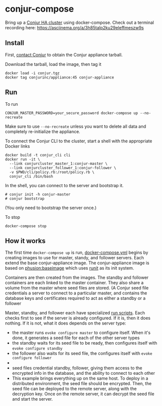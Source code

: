 # conjur-compose
Bring up a [Conjur HA cluster](https://developer.conjur.net/reference/architecture/ha.html) using docker-compose. Check out a terminal recording here: https://asciinema.org/a/3h85talp2ku29eleffmeszw9s

## Install
First, [contact Conjur](http://www.conjur.net/about/contact) to obtain the Conjur appliance tarball.

Download the tarball, load the image, then tag it
```
docker load -i conjur.tgz
docker tag conjurinc/appliance:45 conjur-appliance
```
## Run
To run
```
CONJUR_MASTER_PASSWORD=your_secure_password docker-compose up --no-recreate
```
Make sure to use `--no-recreate` unless you want to delete all data and completely re-initialize the appliance. 

To connect the Conjur CLI to the cluster, start a shell with the appropriate Docker links
```
docker build -t conjur_cli cli
docker run -it \
  --link conjurcluster_master_1:conjur-master \
  --link conjurcluster_follower_1:conjur-follower \
  -v $PWD/cli/policy.rb:/root/policy.rb \
  conjur_cli /bin/bash
```   
In the shell, you can connect to the server and bootstrap it.
```
# conjur init -h conjur-master
# conjur bootstrap
```
(You only need to bootstrap the server once.)

To stop
```
docker-compose stop
```

## How it works
The first time `docker-compose up` is run, [docker-compose.yml](https://github.com/conjurdemos/conjur-compose/blob/master/docker-compose.yml) begins by creating images to use for master, standy, and follower servers. Each extend the base conjur-appliance image. The conjur-appliance image is based on [phusion:baseimage](https://hub.docker.com/r/phusion/baseimage/) which uses [runit](http://smarden.org/runit/) as its init system.

Containers are then created from the images. The standby and follower containers are each linked to the master container. They also share a volume from the master where seed files are stored. (A Conjur seed file credentials a server to connect to a particular master, and contains the database keys and certificates required to act as either a standby or a follower

Master, standby, and follower each have specialized [run scripts](http://smarden.org/runit/faq.html#create). Each checks first to see if the server is already configured. If it is, then it does nothing. If it is not, what it does depends on the server type: 
* the master runs `evoke configure master` to configure itself. When it's done, it generates a seed file for each of the other server types
* the standby waits for its seed file to be ready, then configures itself with `evoke configure standby`
* the follower also waits for its seed file, the configures itself with `evoke configure follower`
* 
* seed files credential standby, follower, giving them access to the encrypted info in the database, and the ability to connect to each other
* This example brings everything up on the same host. To deploy in a distributed environment, the seed file should be encrypted. Then, the seed file can be deployed to the remote server, along with the decryption key. Once on the remote server, it can decrypt the seed file and start the server.
